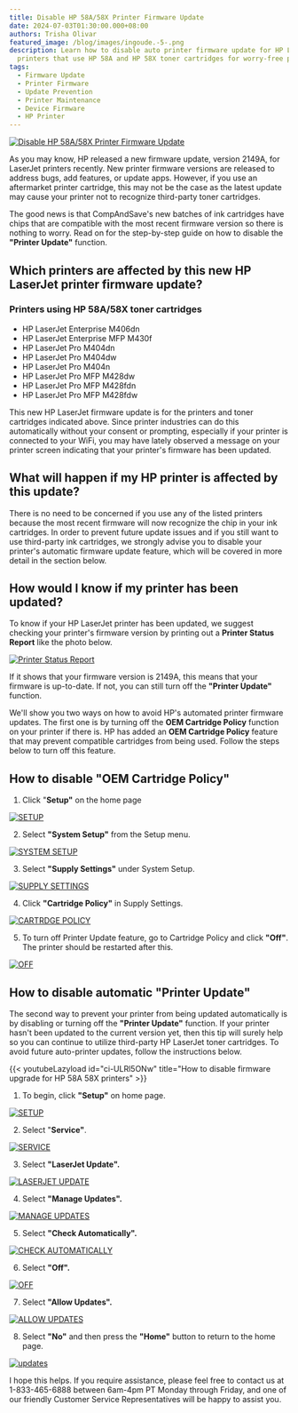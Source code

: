 ```yaml
---
title: Disable HP 58A/58X Printer Firmware Update
date: 2024-07-03T01:30:00.000+08:00
authors: Trisha Olivar
featured_image: /blog/images/ingoude.-5-.png
description: Learn how to disable auto printer firmware update for HP LaserJet
  printers that use HP 58A and HP 58X toner cartridges for worry-free printing.
tags:
  - Firmware Update
  - Printer Firmware
  - Update Prevention
  - Printer Maintenance
  - Device Firmware
  - HP Printer
---
```

[![Disable HP 58A/58X Printer Firmware Update](/blog/images/ingoude.-5-.png "Disable HP 58A/58X Printer Firmware Update")](/blog/images/ingoude.-5-.png)

As you may know, HP released a new firmware update, version 2149A, for LaserJet printers recently. New printer firmware versions are released to address bugs, add features, or update apps. However, if you use an aftermarket printer cartridge, this may not be the case as the latest update may cause your printer not to recognize third-party toner cartridges.

The good news is that CompAndSave's new batches of ink cartridges have chips that are compatible with the most recent firmware version so there is nothing to worry. Read on for the step-by-step guide on how to disable the **"Printer Update"** function.

## Which printers are affected by this new HP LaserJet printer firmware update?

### Printers using HP 58A/58X toner cartridges

* HP LaserJet Enterprise M406dn
* HP LaserJet Enterprise MFP M430f
* HP LaserJet Pro M404dn
* HP LaserJet Pro M404dw
* HP LaserJet Pro M404n
* HP LaserJet Pro MFP M428dw
* HP LaserJet Pro MFP M428fdn
* HP LaserJet Pro MFP M428fdw

This new HP LaserJet firmware update is for the printers and toner cartridges indicated above. Since printer industries can do this automatically without your consent or prompting, especially if your printer is connected to your WiFi, you may have lately observed a message on your printer screen indicating that your printer's firmware has been updated.

## What will happen if my HP printer is affected by this update?

There is no need to be concerned if you use any of the listed printers because the most recent firmware will now recognize the chip in your ink cartridges. In order to prevent future update issues and if you still want to use third-party ink cartridges, we strongly advise you to disable your printer's automatic firmware update feature, which will be covered in more detail in the section below.

## How would I know if my printer has been updated?

To know if your HP LaserJet printer has been updated, we suggest checking your printer's firmware version by printing out a **Printer Status Report** like the photo below.

[![Printer Status Report](/blog/images/screenshot-2024-07-03-at-4.06.25 pm.png "Printer Status Report")](/blog/images/screenshot-2024-07-03-at-4.06.25 pm.png)

If it shows that your firmware version is 2149A, this means that your firmware is up-to-date. If not, you can still turn off the **"Printer Update"** function.

We'll show you two ways on how to avoid HP's automated printer firmware updates. The first one is by turning off the **OEM Cartridge Policy** function on your printer if there is. HP has added an **OEM Cartridge Policy** feature that may prevent compatible cartridges from being used. Follow the steps below to turn off this feature.

## How to disable "OEM Cartridge Policy"

1. Click "**Setup"** on the home page

[![SETUP](/blog/images/1.png "SETUP")](/blog/images/1.png)

2. Select **"System Setup"** from the Setup menu.

[![SYSTEM SETUP](/blog/images/2.png "SYSTEM SETUP")](/blog/images/2.png)

3. Select **"Supply Settings"** under System Setup.

[![SUPPLY SETTINGS](/blog/images/3.png "SUPPLY SETTINGS")](/blog/images/3.png)

4. Click **"Cartridge Policy"** in Supply Settings.

[![CARTRDGE POLICY](/blog/images/4.png "CARTRIDGE POLICY")](/blog/images/4.png)

5. To turn off Printer Update feature, go to Cartridge Policy and click **"Off"**. The printer should be restarted after this.

[![OFF](/blog/images/6.png "OFF")](/blog/images/6.png)

## How to disable automatic "Printer Update"

The second way to prevent your printer from being updated automatically is by disabling or turning off the **"Printer Update"** function. If your printer hasn't been updated to the current version yet, then this tip will surely help so you can continue to utilize third-party HP LaserJet toner cartridges. To avoid future auto-printer updates, follow the instructions below.

{{< youtubeLazyload id="ci-ULRl5ONw" title="How to disable firmware upgrade for HP 58A 58X printers" >}}

1. To begin, click **"Setup"** on home page.

[![SETUP](/blog/images/8.png "SETUP")](/blog/images/8.png)

2. Select "**Service"**.

[![SERVICE ](/blog/images/9.png "SERVICE")](/blog/images/9.png)

3. Select **"LaserJet Update".**

[![LASERJET UPDATE](/blog/images/10.png "LASERJET UPDATE")](/blog/images/10.png)

4. Select **"Manage Updates".**

[![MANAGE UPDATES](/blog/images/11.png "MANAGE UPDATES")](/blog/images/11.png)

5. Select **"Check Automatically".**

[![CHECK AUTOMATICALLY](/blog/images/12.png "CHECK AUTOMATICALLY")](/blog/images/12.png)

6. Select **"Off".**

[![OFF](/blog/images/13.png "OFF")](/blog/images/13.png)

7. Select **"Allow Updates".**

[![ALLOW UPDATES](/blog/images/14.png "ALLOW UPDATES")](/blog/images/14.png)

8. Select **"No"** and then press the **"Home"** button to return to the home page.

[![updates](/blog/images/15.png "updates")](/blog/images/15.png)

I hope this helps. If you require assistance, please feel free to contact us at 1-833-465-6888 between 6am-4pm PT Monday through Friday, and one of our friendly Customer Service Representatives will be happy to assist you.
